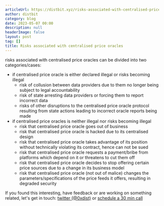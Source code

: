 ```yaml
---
articleUrl: https://distbit.xyz/risks-associated-with-centralised-price-oracles
author: distbit
category: blog
date: 2023-05-07 00:00
description: null
headerImage: false
layout: post
tag: []
title: Risks associated with centralised price oracles
---
```



 



risks associated with centralised price oracles can be divided into two categories/cases:  

- if centralised price oracle is either declared illegal or risks becoming illegal  
	- risk of collusion between data providers due to them no longer being subject to legal accountability  
	- risk of state arresting data providers or forcing them to report incorrect data  
	- risks of other disruptions to the centralised price oracle protocol resulting from state actions leading to incorrect oracle reports being made   
- if centralised price oracles is neither illegal nor risks becoming illegal   
	- risk that centralised price oracle goes out of business  
	- risk that centralised price oracle is hacked due to its centralised design  
	- risk that centralised price oracle takes advantage of its position without technically violating its contract, hence can not be sued  
	- risk that centralised price oracle requests a payment/bribe from platforms which depend on it or threatens to cut them off  
	- risk that centralised price oracle decides to stop offering certain price sources due to a change in its business model  
	- risk that centralised price oracle (not out of malice) changes the parameters/specifications of the price feeds it offers, resulting in degraded security  

If you found this interesting, have feedback or are working on something related, let's get in touch: [twitter (@0xdist)](https://twitter.com/0xdist) or [schedule a 30 min call](https://cal.com/distbit/30min)